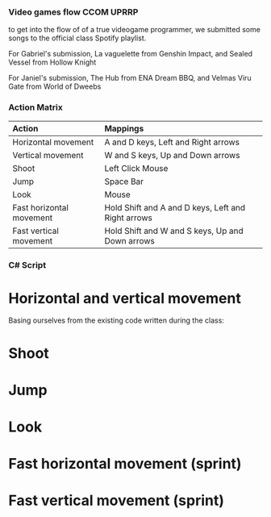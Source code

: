 
<h3>Video games flow CCOM UPRRP</h3>
<p> to get into the flow of of a true videogame programmer, we submitted some songs to the official class Spotify playlist.</p>
<p>For Gabriel's submission, La vaguelette from Genshin Impact, and Sealed Vessel from Hollow Knight</p>
<p>For Janiel's submission, The Hub from ENA Dream BBQ, and Velmas Viru Gate from World of Dweebs</p>

<h3>Action Matrix</h3>

| Action                  | Mappings  |
| :-------                | :-------- |
| Horizontal movement     | A and D keys, Left and Right arrows |
| Vertical movement       | W and S keys, Up and Down arrows  |
| Shoot                   | Left Click Mouse  |
| Jump                    | Space Bar  |
| Look                    | Mouse  |
| Fast horizontal movement| Hold Shift and A and D keys, Left and Right arrows |
| Fast vertical movement  | Hold Shift and W and S keys, Up and Down arrows  |

<h3> C# Script </h3>
<h1>Horizontal and vertical movement</h1>
<p>Basing ourselves from the existing code written during the class:</p>

<h1>Shoot</h1>
<h1>Jump</h1>
<h1>Look</h1>
<h1>Fast horizontal movement (sprint)</h1>
<h1>Fast vertical movement (sprint)</h1>
